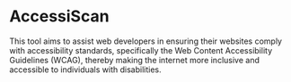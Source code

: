 # AccessiScan
This tool aims to assist web developers in ensuring their websites comply with accessibility standards, specifically the Web Content Accessibility Guidelines (WCAG), thereby making the internet more inclusive and accessible to individuals with disabilities.
